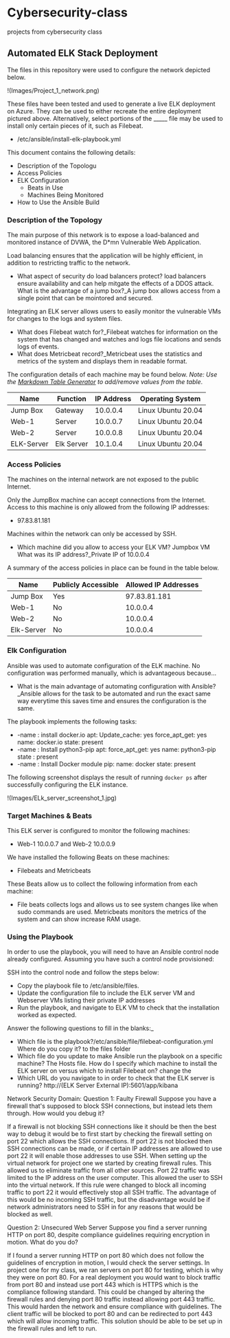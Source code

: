 # Cybersecurity-class
projects from cybersecurity class
## Automated ELK Stack Deployment

The files in this repository were used to configure the network depicted below.

!(Images/Project_1_network.png)

These files have been tested and used to generate a live ELK deployment on Azure. They can be used to either recreate the entire deployment pictured above. Alternatively, select portions of the _____ file may be used to install only certain pieces of it, such as Filebeat.

  - /etc/ansible/install-elk-playbook.yml

This document contains the following details:
- Description of the Topologu
- Access Policies
- ELK Configuration
  - Beats in Use
  - Machines Being Monitored
- How to Use the Ansible Build


### Description of the Topology

The main purpose of this network is to expose a load-balanced and monitored instance of DVWA, the D*mn Vulnerable Web Application.

Load balancing ensures that the application will be highly efficient, in addition to restricting traffic to the network.
-  What aspect of security do load balancers protect? load balancers ensure availability and can help mitgate the effects of a DDOS attack. What is the advantage of a jump box?_A jump box allows access from a single point that can be mointored and secured.

Integrating an ELK server allows users to easily monitor the vulnerable VMs for changes to the logs and system files.
-  What does Filebeat watch for?_Filebeat watches for information on the system that has changed and watches and logs file locations and sends logs of events.
-  What does Metricbeat record?_Metricbeat uses the statistics and metrics of the system and displays them in readable format.

The configuration details of each machine may be found below.
_Note: Use the [Markdown Table Generator](http://www.tablesgenerator.com/markdown_tables) to add/remove values from the table_.

| Name      | Function  | IP Address | Operating System   |
|-----------|-----------|------------|--------------------|
| Jump Box  | Gateway   | 10.0.0.4   | Linux Ubuntu 20.04 |
| Web-1     | Server    | 10.0.0.7   | Linux Ubuntu 20.04 |
| Web-2     | Server    | 10.0.0.8   | Linux Ubuntu 20.04 |
| ELK-Server| Elk Server| 10.1.0.4   | Linux Ubuntu 20.04 |

### Access Policies

The machines on the internal network are not exposed to the public Internet.

Only the JumpBox machine can accept connections from the Internet. Access to this machine is only allowed from the following IP addresses:
- 97.83.81.181

Machines within the network can only be accessed by SSH.
-  Which machine did you allow to access your ELK VM? Jumpbox VM What was its IP address?_Private IP of 10.0.0.4

A summary of the access policies in place can be found in the table below.

| Name       | Publicly Accessible | Allowed IP Addresses |
|------------|---------------------|----------------------|
| Jump Box   | Yes                 | 97.83.81.181         |
| Web-1      | No                  | 10.0.0.4             |
| Web-2      | No                  | 10.0.0.4             |
| Elk-Server | No                  | 10.0.0.4             |

### Elk Configuration

Ansible was used to automate configuration of the ELK machine. No configuration was performed manually, which is advantageous because...
-  What is the main advantage of automating configuration with Ansible?_Ansible allows for the task to be automated and run the exact same way everytime this saves time and ensures the configuration is the same.

The playbook implements the following tasks:
- -name : install docker.io apt: Update_cache: yes force_apt_get: yes name: docker.io state: present
- -name : Install python3-pip apt: force_apt_get: yes name: python3-pip state : present
- -name : Install Docker module pip: name: docker state: present

The following screenshot displays the result of running `docker ps` after successfully configuring the ELK instance.

!(Images/ELk_server_screenshot_1.jpg)

### Target Machines & Beats
This ELK server is configured to monitor the following machines:
- Web-1 10.0.0.7 and Web-2 10.0.0.9

We have installed the following Beats on these machines:
- Filebeats and Metricbeats

These Beats allow us to collect the following information from each machine:
- File beats collects logs and allows us to see system changes like when sudo commands are used. Metricbeats monitors the metrics of the system and can show increase RAM usage.

### Using the Playbook
In order to use the playbook, you will need to have an Ansible control node already configured. Assuming you have such a control node provisioned:

SSH into the control node and follow the steps below:
- Copy the playbook file to /etc/ansible/files.
- Update the configuration file to include the ELK server VM and Webserver VMs listing their private IP addresses
- Run the playbook, and navigate to ELK VM to check that the installation worked as expected.

 Answer the following questions to fill in the blanks:_
- Which file is the playbook?/etc/ansible/file/filebeat-configuration.yml  Where do you copy it? to the files folder
- Which file do you update to make Ansible run the playbook on a specific machine? The Hosts file. How do I specify which machine to install the ELK server on versus which to install Filebeat on? change the
- Which URL do you navigate to in order to check that the ELK server is running? http://(ELK Server External IP):5601/app/kibana


Network Security Domain:
Question 1: Faulty Firewall
Suppose you have a firewall that's supposed to block SSH connections, but instead lets them through. How would you debug it?

If a firewall is not blocking SSH connections like it should be then the best way to debug it would be to first start by checking the firewall setting on port 22 which allows the SSH connections. If port 22 is not blocked then SSH connections can be made, or if certain IP addresses are allowed to use port 22 it will enable those addresses to use SSH. When setting up the virtual network for project one we started by creating firewall rules. This allowed us to eliminate traffic from all other sources. Port 22 traffic was limited to the IP address on the user computer. This allowed the user to SSH into the virtual network. If this rule were changed to block all incoming traffic to port 22 it would effectively stop all SSH traffic. The advantage of this would be no incoming SSH traffic, but the disadvantage would be if network administrators need to SSH in for any reasons that would be blocked as well.

Question 2: Unsecured Web Server
Suppose you find a server running HTTP on port 80, despite compliance guidelines requiring encryption in motion. What do you do?

If I found a server running HTTP on port 80 which does not follow the guidelines of encryption in motion, I would check the server settings. In project one for my class, we ran servers on port 80 for testing, which is why they were on port 80. For a real deployment you would want to block traffic from port 80 and instead use port 443 which is HTTPS which is the compliance following standard. This could be changed by altering the firewall rules and denying port 80 traffic instead allowing port 443 traffic. This would harden the network and ensure compliance with guidelines. The client traffic will be blocked to port 80 and can be redirected to port 443 which will allow incoming traffic. This solution should be able to be set up in the firewall rules and left to run. 
